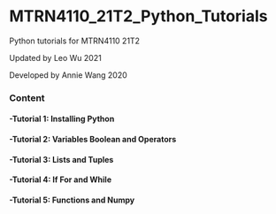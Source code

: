 # MTRN4110_21T2_Python_Tutorials

Python tutorials for MTRN4110 21T2

Updated by Leo Wu 2021

Developed by Annie Wang 2020

### Content

#### -Tutorial 1: Installing Python

#### -Tutorial 2: Variables Boolean and Operators

#### -Tutorial 3: Lists and Tuples

#### -Tutorial 4: If For and While

#### -Tutorial 5: Functions and Numpy
